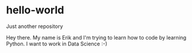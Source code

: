 # hello-world
Just another repository

Hey there. My name is Erik and I'm trying to learn how to code by learning Python. I want to work in Data Science :-)
